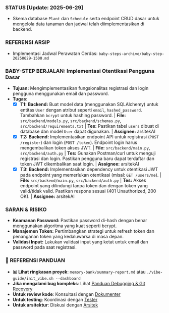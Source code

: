 ### STATUS [Update: 2025-06-29]
- Skema database `Plant` dan `Schedule` serta endpoint CRUD dasar untuk mengelola data tanaman dan jadwal telah diimplementasikan di backend.

### REFERENSI ARSIP
- Implementasi Jadwal Perawatan Cerdas: `baby-steps-archive/baby-step-20250629-1500.md`

### BABY-STEP BERJALAN: Implementasi Otentikasi Pengguna Dasar
- **Tujuan:** Mengimplementasikan fungsionalitas registrasi dan login pengguna menggunakan email dan password.
- **Tugas:**
    - [x] **T1:** **Backend:** Buat model data (menggunakan SQLAlchemy) untuk entitas `User` dengan atribut seperti `email`, `hashed_password`. Tambahkan `bcrypt` untuk hashing password. | **File:** `src/backend/models.py`, `src/backend/schemas.py`, `src/backend/requirements.txt` | **Tes:** Pastikan tabel `users` dibuat di database dan model `User` dapat digunakan. | **Assignee:** arsitekAI
    - [x] **T2:** **Backend:** Implementasikan endpoint API untuk registrasi (`POST /register`) dan login (`POST /token`). Endpoint login harus mengembalikan token akses JWT. | **File:** `src/backend/main.py`, `src/backend/auth.py` | **Tes:** Gunakan Postman/curl untuk menguji registrasi dan login. Pastikan pengguna baru dapat terdaftar dan token JWT dikembalikan saat login. | **Assignee:** arsitekAI
    - [x] **T3:** **Backend:** Implementasikan dependency untuk otentikasi JWT pada endpoint yang memerlukan otentikasi (misal: `GET /users/me`). | **File:** `src/backend/main.py`, `src/backend/auth.py` | **Tes:** Akses endpoint yang dilindungi tanpa token dan dengan token yang valid/tidak valid. Pastikan respons sesuai (401 Unauthorized, 200 OK). | **Assignee:** arsitekAI

### SARAN & RISIKO
- **Keamanan Password:** Pastikan password di-hash dengan benar menggunakan algoritma yang kuat seperti bcrypt.
- **Manajemen Token:** Pertimbangkan strategi untuk refresh token dan penanganan token yang kedaluwarsa di masa depan.
- **Validasi Input:** Lakukan validasi input yang ketat untuk email dan password pada saat registrasi.

### 🔗 REFERENSI PANDUAN
- **📊 Lihat ringkasan proyek**: `memory-bank/summary-report.md` atau `./vibe-guide/init_vibe.sh --dashboard`
- **Jika mengalami bug kompleks**: Lihat [Panduan Debugging & Git Recovery](./DEBUGGING_GIT.md)
- **Untuk review kode**: Konsultasi dengan [Dokumenter](./roles/dokumenter.md)
- **Untuk testing**: Koordinasi dengan [Tester](./roles/tester.md)
- **Untuk arsitektur**: Diskusi dengan [Arsitek](./roles/arsitek.md)
